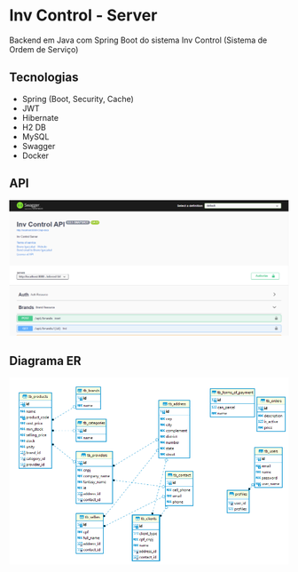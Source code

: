 # Inv Control - Server
Backend em Java com Spring Boot do sistema Inv Control (Sistema de Ordem de Serviço)

## Tecnologias
* Spring (Boot, Security, Cache)
* JWT
* Hibernate
* H2 DB
* MySQL
* Swagger
* Docker

## API
<img src="https://github.com/BrunoIgarzabal/inv-control-server/blob/main/screenshots/swagger.png" />

## Diagrama ER
<img src="https://github.com/BrunoIgarzabal/inv-control-server/blob/main/screenshots/ER.png" />
